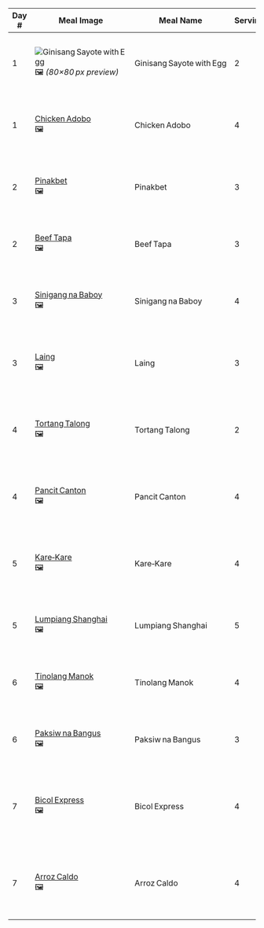 | Day # | Meal Image | Meal Name | Servings | Ingredients | Prep Steps | Prep Time | Nutritional Info | Cost |
|-------|------------|-----------|----------|-------------|------------|-----------|------------------|------|
| 1 | ![Ginisang Sayote with Egg](https://www.kawalingpinoy.com/chayote-and-egg-stir-fry/)<br>🖼️ *(80×80 px preview)* | Ginisang Sayote with Egg | 2 | Chayote, eggs, garlic, onion, salt, oil | Sauté aromatics, add chayote, stir in eggs until set | 20 min | 220 kcal · 9 g P · 15 g C · 12 g F | ₱85 |
| 1 | [Chicken Adobo](https://thedomesticman.com/2018/09/25/chicken-adobo-filipino-stewed-chicken/)<br>🖼️ | Chicken Adobo | 4 | Chicken, soy sauce, vinegar, garlic, peppercorns, bay leaves | Marinate chicken, simmer with marinade until tender | 45 min | 410 kcal · 28 g P · 5 g C · 30 g F | ₱220 |
| 2 | [Pinakbet](https://www.kawalingpinoy.com/pinakbet/)<br>🖼️ | Pinakbet | 3 | Mixed vegetables, shrimp paste, garlic, onion, tomato | Sauté aromatics, add shrimp paste, toss vegetables until tender | 35 min | 250 kcal · 8 g P · 35 g C · 9 g F | ₱140 |
| 2 | [Beef Tapa](https://www.kawalingpinoy.com/filipino-beef-tapa/)<br>🖼️ | Beef Tapa | 3 | Beef sirloin, soy sauce, calamansi juice, garlic, sugar | Marinate beef, pan‑fry until browned | 30 min | 480 kcal · 35 g P · 6 g C · 34 g F | ₱260 |
| 3 | [Sinigang na Baboy](https://www.kawalingpinoy.com/sinigang-na-baboy/)<br>🖼️ | Sinigang na Baboy | 4 | Pork ribs, tamarind, water spinach, radish, eggplant | Boil pork, add souring agent & vegetables, simmer | 50 min | 350 kcal · 25 g P · 10 g C · 22 g F | ₱300 |
| 3 | [Laing](https://www.kawalingpinoy.com/laing/)<br>🖼️ | Laing | 3 | Dried taro leaves, coconut milk, chilies, shrimp paste | Simmer coconut milk & spices, add taro leaves until tender | 40 min | 300 kcal · 7 g P · 18 g C · 24 g F | ₱190 |
| 4 | [Tortang Talong](https://www.kawalingpinoy.com/tortang-talong/)<br>🖼️ | Tortang Talong | 2 | Eggplant, eggs, oil, salt, pepper | Roast eggplant, peel, flatten, dip in egg, fry until golden | 25 min | 280 kcal · 12 g P · 10 g C · 20 g F | ₱85 |
| 4 | [Pancit Canton](https://pickledplum.com/pancit-canton/)<br>🖼️ | Pancit Canton | 4 | Egg noodles, chicken, shrimp, cabbage, carrots, soy sauce | Sauté meat & veg, toss noodles with sauce | 30 min | 420 kcal · 20 g P · 55 g C · 14 g F | ₱240 |
| 5 | [Kare‑Kare](https://www.kawalingpinoy.com/kare-kare/)<br>🖼️ | Kare‑Kare | 4 | Oxtail, peanut sauce, eggplant, string beans, banana blossom | Boil meat until tender, add vegetables & peanut sauce | 1 hr 10 min | 550 kcal · 32 g P · 28 g C · 34 g F | ₱380 |
| 5 | [Lumpiang Shanghai](https://www.simplyrecipes.com/lumpia-shanghai-recipe-7552562)<br>🖼️ | Lumpiang Shanghai | 5 | Ground pork, carrots, onion, garlic, spring roll wrappers | Mix filling, wrap, deep‑fry until golden | 50 min | 390 kcal · 16 g P · 25 g C · 26 g F | ₱210 |
| 6 | [Tinolang Manok](https://www.kawalingpinoy.com/tinolang-manok/)<br>🖼️ | Tinolang Manok | 4 | Chicken, green papaya, chili leaves, ginger, fish sauce | Sauté ginger, add chicken, pour broth, simmer with veg | 45 min | 280 kcal · 25 g P · 8 g C · 16 g F | ₱230 |
| 6 | [Paksiw na Bangus](https://www.kawalingpinoy.com/paksiw-na-bangus/)<br>🖼️ | Paksiw na Bangus | 3 | Milkfish, vinegar, garlic, ginger, peppercorns | Simmer all ingredients until fish is tender | 35 min | 240 kcal · 27 g P · 3 g C · 12 g F | ₱160 |
| 7 | [Bicol Express](https://www.kawalingpinoy.com/bicol-express/)<br>🖼️ | Bicol Express | 4 | Pork belly, coconut milk, shrimp paste, chili peppers | Sauté pork, add coconut milk & shrimp paste, simmer with chili | 40 min | 520 kcal · 27 g P · 10 g C · 44 g F | ₱310 |
| 7 | [Arroz Caldo](https://www.kawalingpinoy.com/arroz-caldo/)<br>🖼️ | Arroz Caldo | 4 | Glutinous rice, chicken, ginger, garlic, safflower | Sauté aromatics, add chicken & rice, pour broth, simmer | 50 min | 330 kcal · 18 g P · 45 g C · 8 g F | ₱150 |
